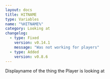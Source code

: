 ```yaml
---
layout: docs
title: HITNAME
type: Variables
name: "%HITNAME%"
category: Looking at
changelog:
  - type: Fixed
    version: v0.14.1
    message: "Was not working for players"
  - type: Added
    version: v0.8.6
---
```

Displayname of the thing the Player is looking at
